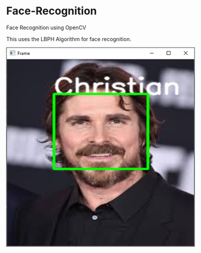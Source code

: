 # Face-Recognition
Face Recognition using OpenCV

This uses the LBPH Algorithm for face recognition.


![Image](https://github.com/samir2901/Face-Recognition/blob/master/screenshot/screenshot.png?raw=true)
